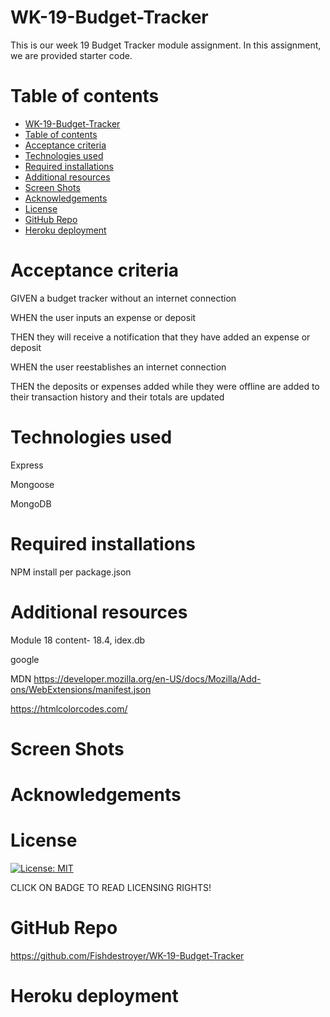 # WK-19-Budget-Tracker

This is our week 19 Budget Tracker module assignment. In this assignment, we are provided starter code. 

# Table of contents
- [WK-19-Budget-Tracker](#wk-19-budget-tracker)
- [Table of contents](#table-of-contents)
- [Acceptance criteria](#acceptance-criteria)
- [Technologies used](#technologies-used)
- [Required installations](#required-installations)
- [Additional resources](#additional-resources)
- [Screen Shots](#screen-shots)
- [Acknowledgements](#acknowledgements)
- [License](#license)
- [GitHub Repo](#github-repo)
- [Heroku deployment](#heroku-deployment)

# Acceptance criteria
GIVEN a budget tracker without an internet connection

WHEN the user inputs an expense or deposit

THEN they will receive a notification that they have added an expense or deposit

WHEN the user reestablishes an internet connection

THEN the deposits or expenses added while they were offline are added to their 
transaction history and their totals are updated


# Technologies used
Express

Mongoose

MongoDB


# Required installations
NPM install per package.json


# Additional resources
Module 18 content- 18.4, idex.db

google

MDN
https://developer.mozilla.org/en-US/docs/Mozilla/Add-ons/WebExtensions/manifest.json

https://htmlcolorcodes.com/

# Screen Shots
# Acknowledgements


# License
[![License: MIT](https://img.shields.io/badge/License-MIT-yellow.svg)](https://opensource.org/licenses/MIT)

CLICK ON BADGE TO READ LICENSING RIGHTS!

# GitHub Repo

https://github.com/Fishdestroyer/WK-19-Budget-Tracker


# Heroku deployment